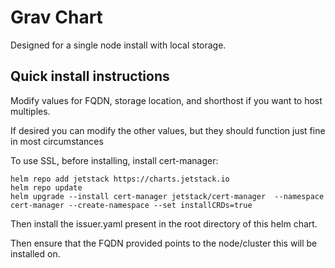# Grav Chart

Designed for a single node install with local storage.

## Quick install instructions

Modify values for FQDN, storage location, and shorthost if you want to host multiples.

If desired you can modify the other values, but they should function just fine in most circumstances

To use SSL, before installing, install cert-manager:
```
helm repo add jetstack https://charts.jetstack.io
helm repo update
helm upgrade --install cert-manager jetstack/cert-manager  --namespace cert-manager --create-namespace --set installCRDs=true
```
Then install the issuer.yaml present in the root directory of this helm chart.

Then ensure that the FQDN provided points to the node/cluster this will be installed on.


